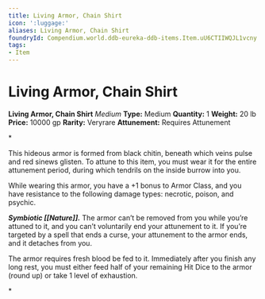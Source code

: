 ```yaml
---
title: Living Armor, Chain Shirt
icon: ':luggage:'
aliases: Living Armor, Chain Shirt
foundryId: Compendium.world.ddb-eureka-ddb-items.Item.uU6CTIIWQJL1vcny
tags:
- Item
---
```


# Living Armor, Chain Shirt

**Living Armor, Chain Shirt**
_Medium_
**Type:** Medium
**Quantity:** 1
**Weight:** 20 lb
**Price:** 10000 gp
**Rarity:** Veryrare
**Attunement:** Requires Attunement

*<p>This hideous armor is formed from black chitin, beneath which veins pulse and red sinews glisten. To attune to this item, you must wear it for the entire attunement period, during which tendrils on the inside burrow into you.

While wearing this armor, you have a +1 bonus to Armor Class, and you have resistance to the following damage types: necrotic, poison, and psychic.

***Symbiotic [[Nature]].*** The armor can’t be removed from you while you’re attuned to it, and you can’t voluntarily end your attunement to it. If you’re targeted by a spell that ends a curse, your attunement to the armor ends, and it detaches from you.

The armor requires fresh blood be fed to it. Immediately after you finish any long rest, you must either feed half of your remaining Hit Dice to the armor (round up) or take 1 level of exhaustion.</p>*